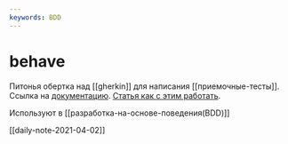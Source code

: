 ```yaml
---
keywords: BDD
---
```

# behave

Питонья обертка над [[gherkin]] для написания [[приемочные-тесты]]. Ссылка на [документацию](https://behave.readthedocs.io/en/stable/index.html). [Статья как с этим работать](https://www.obeythetestinggoat.com/book/appendix_bdd.html).

Используют в [[разработка-на-основе-поведения(BDD)]]

[[daily-note-2021-04-02]]
